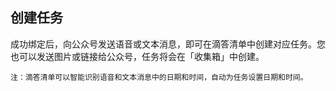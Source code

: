 ## 创建任务

成功绑定后，向公众号发送语音或文本消息，即可在滴答清单中创建对应任务。您也可以发送图片或链接给公众号，任务将会在「收集箱」中创建。

`注：滴答清单可以智能识别语音和文本消息中的日期和时间，自动为任务设置日期和时间。`
